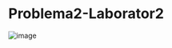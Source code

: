 # Problema2-Laborator2

![image](https://user-images.githubusercontent.com/101264707/157859355-d276b2de-db09-4b64-98d5-57f344402706.png)
